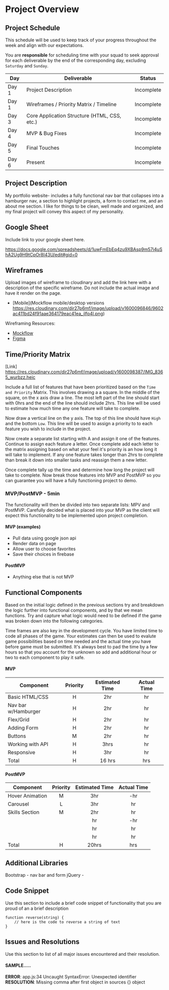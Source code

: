 # Project Overview

## Project Schedule

This schedule will be used to keep track of your progress throughout the week and align with our expectations.  

You are **responsible** for scheduling time with your squad to seek approval for each deliverable by the end of the corresponding day, excluding `Saturday` and `Sunday`.

|  Day | Deliverable | Status
|---|---| ---|
|Day 1| Project Description | Incomplete
|Day 1| Wireframes / Priority Matrix / Timeline | Incomplete
|Day 3| Core Application Structure (HTML, CSS, etc.) | Incomplete
|Day 4| MVP & Bug Fixes | Incomplete
|Day 5| Final Touches | Incomplete
|Day 6| Present | Incomplete


## Project Description

My portfolio website- includes a fully functional nav bar that collapses into a hamburger nav, a section to highlight projects, a form to contact me, and an about me section. I like for things to be clean, well made and organized, and my final project will convey this aspect of my personality. 

## Google Sheet

Include link to your google sheet here.  

https://docs.google.com/spreadsheets/d/1uwFmEbEq4zu9XBAsp9m57i4uShA2Ug9H9tCpOr8I43U/edit#gid=0 

## Wireframes

Upload images of wireframe to cloudinary and add the link here with a description of the specific wireframe. Do not include the actual image and have it render on the page.  

- [Mobile](Mockflow mobile/desktop versions  https://res.cloudinary.com/dir27p6mf/image/upload/v1600096846/9602ac411bd24f91aae364179eac41ea_jlfp4l.png)


Wireframing Resources:

- [Mockflow](https://mockflow.com/app/#Wireframe)
- [Figma](https://www.figma.com/)


## Time/Priority Matrix 

[Link] https://res.cloudinary.com/dir27p6mf/image/upload/v1600098387/IMG_8365_wurbzz.heic

Include a full list of features that have been prioritized based on the `Time and Priority` Matrix.  This involves drawing a a square.  In the middle of the square, on the x axis draw a line.  The most left part of the line should start with 0hrs and the end of the line should include 2hrs.  This line will be used to estimate how much time any one feature will take to complete. 

Now draw a vertical line on the y axis.  The top of this line should have `High` and the bottom `Low`.  This line will be used to assign a priority to to each feature you wish to include in the project.  

Now create a separate list starting with A and assign it one of the features.  Continue to assign each feature a letter.  Once complete add each letter to the matrix assigning based on what your feel it's priority is an how long it will take to implement. If any one feature takes longer than 2hrs to complete than break it down into smaller tasks and reassign them a new letter. 

Once complete tally up the time and determine how long the project will take to complete. Now break those features into MVP and PostMVP so you can guarantee you will have a fully functioning project to demo. 

### MVP/PostMVP - 5min

The functionality will then be divided into two separate lists: MPV and PostMVP.  Carefully decided what is placed into your MVP as the client will expect this functionality to be implemented upon project completion.  

#### MVP (examples)

- Pull data using google json api
- Render data on page 
- Allow user to choose favorites 
- Save their choices in firebase

#### PostMVP 

- Anything else that is not MVP

## Functional Components

Based on the initial logic defined in the previous sections try and breakdown the logic further into functional components, and by that we mean functions.  Try and capture what logic would need to be defined if the game was broken down into the following categories.

Time frames are also key in the development cycle.  You have limited time to code all phases of the game.  Your estimates can then be used to evalute game possibilities based on time needed and the actual time you have before game must be submitted. It's always best to pad the time by a few hours so that you account for the unknown so add and additional hour or two to each component to play it safe.

#### MVP
| Component | Priority | Estimated Time | Actual Time |
| --- | :---: |  :---: | :---: | 
| Basic HTML/CSS | H | 2hr | hr |
| Nav bar w/Hamburger | H | 2hr | hr |
| Flex/Grid | H | 2hr | hr |  
| Adding Form | H | 2hr|  hr | 
| Buttons| M | 2hr | hr|
| Working with API | H | 3hrs|  hr | 
| Responsive | H | 3hr | hr | hr |
| Total | H | 16 hrs| hrs |

#### PostMVP
| Component | Priority | Estimated Time | Actual Time |
| --- | :---: |  :---: | :---: | 
| Hover Animation | M | 3hr | -hr | hr |
| Carousel | L | 3hr | hr |
| Skills Section | M | 2hr | hr |
|  |  | hr | -hr | hr |
|  |  | hr | hr |
|  |  | hr | hr |
| Total | H | 20hrs| hrs |

## Additional Libraries
Bootstrap - nav bar and form
jQuery - 
## Code Snippet

Use this section to include a brief code snippet of functionality that you are proud of an a brief description  

```
function reverse(string) {
	// here is the code to reverse a string of text
}
```

## Issues and Resolutions
 Use this section to list of all major issues encountered and their resolution.

#### SAMPLE.....
**ERROR**: app.js:34 Uncaught SyntaxError: Unexpected identifier                                
**RESOLUTION**: Missing comma after first object in sources {} object
